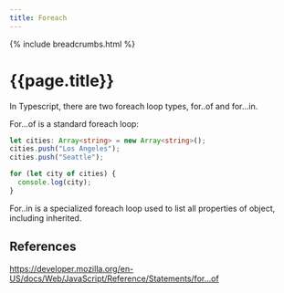 ```yaml
---
title: Foreach
---
```


{% include breadcrumbs.html %}

# {{page.title}}

In Typescript, there are two foreach loop types, for..of and for...in.

For...of is a standard foreach loop:

```typescript
let cities: Array<string> = new Array<string>();
cities.push("Los Angeles");
cities.push("Seattle");

for (let city of cities) {
  console.log(city);
}
```

For..in is a specialized foreach loop used to list all properties of object, including inherited.

## References

<https://developer.mozilla.org/en-US/docs/Web/JavaScript/Reference/Statements/for...of>
